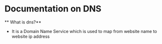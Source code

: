 # Documentation on DNS


** What is dns?**
* It is a Domain Name Service which is used to map from website name to website ip address
